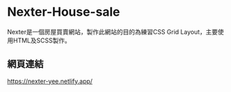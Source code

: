 # Nexter-House-sale
Nexter是一個房屋買賣網站，製作此網站的目的為練習CSS Grid Layout，主要使用HTML及SCSS製作。

## 網頁連結

https://nexter-yee.netlify.app/

